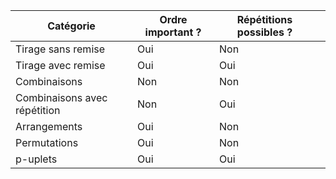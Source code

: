 | Catégorie                    | Ordre important ? | Répétitions possibles ? |     |
| ---------------------------- | ----------------- | ----------------------- | --- |
| Tirage sans remise           | Oui               | Non                     |     |
| Tirage avec remise           | Oui               | Oui                     |     |
| Combinaisons                 | Non               | Non                     |     |
| Combinaisons avec répétition | Non               | Oui                     |     |
| Arrangements                 | Oui               | Non                     |     |
| Permutations                 | Oui               | Non                     |     |
| p-uplets                     | Oui               | Oui                     |     |

